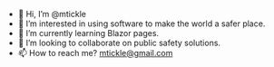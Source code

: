 - 👋 Hi, I’m @mtickle
- 👀 I’m interested in using software to make the world a safer place.
- 🌱 I’m currently learning Blazor pages.
- 💞️ I’m looking to collaborate on public safety solutions.
- 📫 How to reach me? mtickle@gmail.com

<!---
mtickle/mtickle is a ✨ special ✨ repository because its `README.md` (this file) appears on your GitHub profile.
You can click the Preview link to take a look at your changes.
--->
